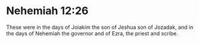 # Nehemiah 12:26

These were in the days of Joiakim the son of Jeshua son of Jozadak, and in the days of Nehemiah the governor and of Ezra, the priest and scribe.
